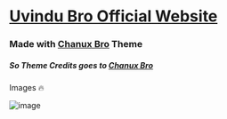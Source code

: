 # [Uvindu Bro Official Website](https://www.uvindubro.tk/)


### Made with [Chanux Bro](https://www.chanuxbro.com) Theme

#####  So Theme Credits goes to [Chanux Bro](https://www.chanuxbro.com)



Images 🔥

![image](https://user-images.githubusercontent.com/79355885/116966552-0f029500-acce-11eb-9b5e-84feeb31afee.png)
